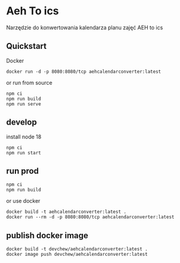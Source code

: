 # Aeh To ics
Narzędzie do konwertowania kalendarza planu zajęć AEH to ics

## Quickstart

Docker
```
docker run -d -p 8080:8080/tcp aehcalendarconverter:latest 
```

or run from source
```
npm ci
npm run build
npm run serve
```

## develop

install node 18

```
npm ci
npm run start
```

## run prod

```
npm ci
npm run build
```
or use docker

```
docker build -t aehcalendarconverter:latest .
docker run --rm -d -p 8080:8080/tcp aehcalendarconverter:latest 
```

## publish docker image

```
docker build -t devchew/aehcalendarconverter:latest .
docker image push devchew/aehcalendarconverter:latest
```
